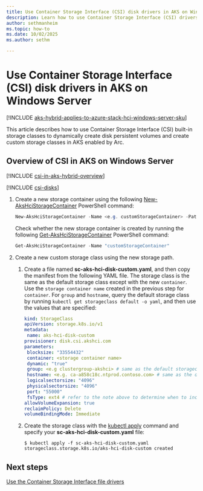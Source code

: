 ```yaml
---
title: Use Container Storage Interface (CSI) disk drivers in AKS on Windows Server
description: Learn how to use Container Storage Interface (CSI) drivers to manage disks in AKS enabled by Arc on Windows Server.
author: sethmanheim
ms.topic: how-to
ms.date: 10/02/2025
ms.author: sethm

---
```


# Use Container Storage Interface (CSI) disk drivers in AKS on Windows Server

[!INCLUDE [aks-hybrid-applies-to-azure-stack-hci-windows-server-sku](includes/aks-hci-applies-to-skus/aks-hybrid-applies-to-azure-stack-hci-windows-server-sku.md)]

This article describes how to use Container Storage Interface (CSI) built-in storage classes to dynamically create disk persistent volumes and create custom storage classes in AKS enabled by Arc.

## Overview of CSI in AKS on Windows Server

[!INCLUDE [csi-in-aks-hybrid-overview](includes/csi-in-aks-hybrid-overview.md)]

[!INCLUDE [csi-disks](includes/csi-disks.md)]

1. Create a new storage container using the following [New-AksHciStorageContainer](./reference/ps/new-akshcistoragecontainer.md) PowerShell command:

   ```powershell
   New-AksHciStorageContainer -Name <e.g. customStorageContainer> -Path <shared storage path>
   ```

   Check whether the new storage container is created by running the following [Get-AksHciStorageContainer](./reference/ps/get-akshcistoragecontainer.md) PowerShell command:

   ```powershell
   Get-AksHciStorageContainer -Name "customStorageContainer"
   ```

1. Create a new custom storage class using the new storage path.

   1. Create a file named **sc-aks-hci-disk-custom.yaml**, and then copy the manifest from the following YAML file. The storage class is the same as the default storage class except with the new `container`. Use the `storage container name` created in the previous step for `container`. For `group` and `hostname`, query the default storage class by running `kubectl get storageclass default -o yaml`, and then use the values that are specified:

      ```yaml
      kind: StorageClass
      apiVersion: storage.k8s.io/v1
      metadata:
       name: aks-hci-disk-custom
      provisioner: disk.csi.akshci.com
      parameters:
       blocksize: "33554432"
       container: <storage container name>
       dynamic: "true"
       group: <e.g clustergroup-akshci> # same as the default storageclass
       hostname: <e.g. ca-a858c18c.ntprod.contoso.com> # same as the default storageclass
       logicalsectorsize: "4096"
       physicalsectorsize: "4096"
       port: "55000"
       fsType: ext4 # refer to the note above to determine when to include this parameter
      allowVolumeExpansion: true
      reclaimPolicy: Delete
      volumeBindingMode: Immediate
      ```

   1. Create the storage class with the [kubectl apply](https://kubernetes.io/docs/reference/generated/kubectl/kubectl-commands#apply/) command and specify your **sc-aks-hci-disk-custom.yaml** file:

      ```azurecli
      $ kubectl apply -f sc-aks-hci-disk-custom.yaml
      storageclass.storage.k8s.io/aks-hci-disk-custom created
      ```

## Next steps

[Use the Container Storage Interface file drivers](container-storage-interface-files.md)